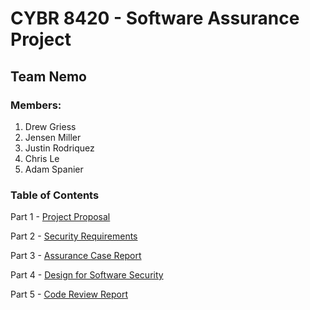 # CYBR 8420 - Software Assurance Project

## Team Nemo

### Members:

1. Drew Griess
2. Jensen Miller
3. Justin Rodriquez
4. Chris Le
5. Adam Spanier

### Table of Contents

Part 1 - [Project Proposal](https://github.com/DoctorEww/software-assurance/blob/main/ProjectProposal.md)

Part 2 - [Security Requirements](https://github.com/DoctorEww/software-assurance/blob/main/SecurityRequirements.md)

Part 3 - [Assurance Case Report](https://github.com/DoctorEww/software-assurance/blob/main/AssuranceCases.md)

Part 4 - [Design for Software Security](https://github.com/DoctorEww/software-assurance/blob/main/Design.md)

Part 5 - [Code Review Report](https://github.com/DoctorEww/software-assurance/blob/main/CodeReview.md)
